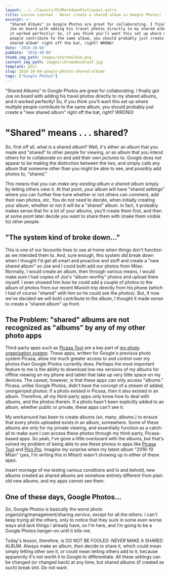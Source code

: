 ```yaml
---
layout: ../../layouts/OldMarkdownPostLayout.astro
title: Lesson Learned - Never create a shared album in Google Photos!
excerpt: >-
  "Shared Albums" in Google Photos are great for collaborating. I finally got
  Joe on board with adding his travel photos directly to my shared albums, and
  it worked perfectly! So, if you think you'll want this set up where multiple
  people contribute to the same album, you should probably just create a "new
  shared album" right off the bat, right? WRONG!
date: '2016-10-04'
pubDate: '2016-10-04'
thumb_img_path: images/sharedalbum.png
content_img_path: images/chromebookleaf.jpg
template: post
slug: 2016-10-04-google-photos-shared-albums
tags: ["Google Photos"]
---
```

"Shared Albums" in Google Photos are great for collaborating. I finally got Joe on board with adding his travel photos directly to my shared albums, and it worked perfectly! So, if you think you'll want this set up where multiple people contribute to the same album, you should probably just create a "new shared album" right off the bat, right? WRONG!
<!-- more -->
<h1>"Shared" means . . . shared?</h1>

So, first off all, what *is* a shared album? Well, it's either an album that you made and "shared" to other people for viewing, *or* an album that you intend others for to collaborate on and add their own pictures to. Google does not appear to be making the distinction between the two, and simply calls any album that someone other than you might be able to see, and possibly add photos to, "shared."

This means that you can *make any existing album a shared album* simply by letting others view it. At that point, your album will have "shared settings" where you can further fine-tune whether or not others can comment, add their own photos, etc. You do not need to decide, when initially creating your album, whether or not it will be a "shared" album. In fact, it probably makes sense that for a lot of your albums, you'll create them first, and then at some point later decide you want to share them with (make them visible to) other people.

<h2>"The system kind of broke down..."</h2>

This is one of our favourite lines to use at home when things don't function as we intended them to. And, sure enough, this system *did* break down when I thought I'd get all smart and proactive and stuff and create a "new shared album" so Joe and I could both add our photos from Milan. Normally, I would create an album, then through various means, I would make sure I had copies of Joe's "album-worthy" photos and upload them myself. I even showed him how he could add a couple of photos to the album of photos from our recent Munich trip directly from his phone (which I had of course "shared" with him so he could see the photos). But, if now we've decided we will both contribute to the album, I thought it made sense to create a "shared album" up front.

<h2>The Problem: "shared" albums are not recognized as "albums" by any of my other photo apps</h2>

Third-party apps such as <a href="https://play.google.com/store/apps/details?id=larry.zou.colorfullife">Picasa Tool</a> are a key part of <a href="{{ root_url }}/2016/03/28/photo-organization-workflow/">my photo organization system</a>. These apps, written for Google's previous photo system Picasa, allow me much greater access to and control over my photos than Google Photos currently does. Perhaps the most important feature to me is the ability to download low-res versions of my albums for offline viewing on my phone and tablet that take up very little space on my devices. The caveat, however, is that these apps can only access "albums." Picasa, unlike Google Photos, didn't have the concept of a stream of added, unorganized photos: if a photo existed in Picasa, then it also existed in an album. Therefore, all my third-party apps only know how to deal with albums, and the photos therein. If a photo hasn't been explicitly added to an album, whether public or private, these apps can't see it.

My workaround has been to create albums (so. many. albums.) to ensure that every photo uploaded exists in an album, somewhere. Some of these albums are only for my private viewing, and essentially function as a catch-all to make sure I can access these photos through my third-party, Picasa-based apps. So yeah, I've gone a little overboard with the albums, but that's solved my problem of being able to see these photos in apps like <a href="https://play.google.com/store/apps/details?id=larry.zou.colorfullife">Picasa Tool</a> and <a href="https://play.google.com/store/apps/details?id=com.imprologic.micasa">Pics Pro</a>. Imagine my surprise when my latest album  "2016-10 Milan" (yes, I'm writing this in Milan!) wasn't showing up in either of these apps.

Insert montage of me testing various conditions and lo and behold, new albums created as shared albums are somehow entirely different from plain old new albums, and my apps cannot see them.


<h2>One of these days, Google Photos...</h2>

So, Google Photos is basically the worst photo organizing/management/sharing service, except for all the others. I can't keep trying all the others, only to notice that they suck in some even worse ways and lack things I already have, so I'm here, and I'm going to be a Google Photos hanger-on until it kills me.

Today's lesson, therefore, is DO NOT BE FOOLED: *NEVER* MAKE A SHARED ALBUM. Always make an album, *then* decide to share it, which could mean simply letting other see it, or could mean letting others add to it, because apparently it's not worth it to Google to differentiate. All these settings can be changed (or changed back) at any time, but shared albums (if created as such) break shit. Do not want.
